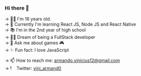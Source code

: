 ### Hi there 👋

→ 👶🏻 I'm 16 years old. <br>
→ 🧠 Currently I'm learning React JS, Node JS and React Native <br>
→ 📚 I'm in the 2nd year of high school <br>
→ 👨‍🎓 Dream of being a FullStack developer <br>
→ 💬 Ask me about games 🎮 <br>
→ ✨ Fun fact: I love JavaScript <br>

→ 📫 How to reach me: armando.vinicius12@gmail.com <br>
→ <img src="https://cdn2.iconfinder.com/data/icons/metro-uinvert-dock/256/Twitter_NEW.png" alt="twitter logo" width="16px"></img> Twitter: [vini_armand0](https://twitter.com/vini_armand0)
<!--
**ArmandoVinicius/ArmandoVinicius** is a ✨ _special_ ✨ repository because its `README.md` (this file) appears on your GitHub profile.

Here are some ideas to get you started:

- 🔭 I’m currently working on ...
- 👯 I’m looking to collaborate on ...
- 🤔 I’m looking for help with ...
- 😄 Pronouns: ...

-->
